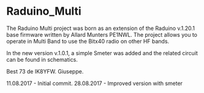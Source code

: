 # Raduino_Multi


The Raduino Multi project was born as an extension of the Raduino v.1.20.1 base firmware written by Allard Munters PE1NWL. The project allows you to operate in Multi Band to use the Bitx40 radio on other HF bands.

In the new version v.1.0.1, a simple Smeter was added and the related circuit can be found in schematics.

Best 73 de IK8YFW. Giuseppe.

11.08.2017 - Initial commit.
28.08.2017 - Improved version with smeter
             


